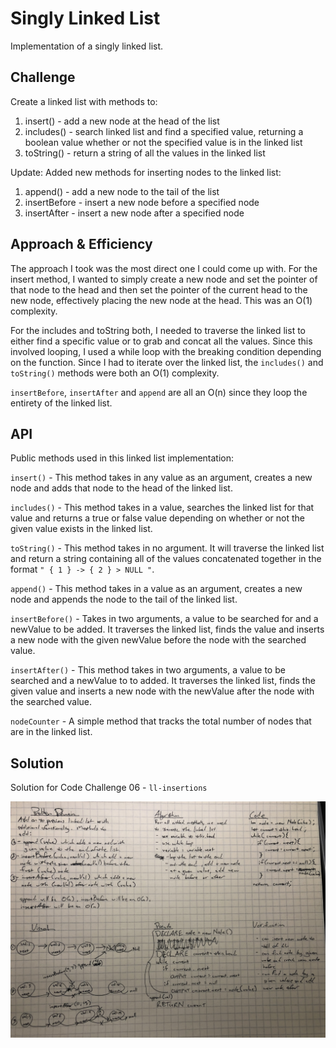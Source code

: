 # Singly Linked List

Implementation of a singly linked list.

## Challenge

Create a linked list with methods to:
1. insert() - add a new node at the head of the list
2. includes() - search linked list and find a specified value, returning a boolean value whether or not the specified value is in the linked list
3. toString() - return a string of all the values in the linked list

Update: 
Added new methods for inserting nodes to the linked list:
1. append() - add a new node to the tail of the list
2. insertBefore - insert a new node before a specified node
3. insertAfter - insert a new node after a specified node

## Approach & Efficiency

The approach I took was the most direct one I could come up with. For the insert method, I wanted to simply create a new node and set the pointer of that node to the head and then set the pointer of the current head to the new node, effectively placing the new node at the head. This was an O(1) complexity.

For the includes and toString both, I needed to traverse the linked list to either find a specific value or to grab and concat all the values. Since this involved looping, I used a while loop with the breaking condition depending on the function. Since I had to iterate over the linked list, the `includes()` and `toString()` methods were both an O(1) complexity.

`insertBefore`, `insertAfter` and `append` are all an O(n) since they loop the entirety of the linked list.

## API

Public methods used in this linked list implementation:

`insert()` - This method takes in any value as an argument, creates a new node and adds that node to the head of the linked list.

`includes()` - This method takes in a value, searches the linked list for that value and returns a true or false value depending on whether or not the given value exists in the linked list.

`toString()` - This method takes in no argument. It will traverse the linked list and return a string containing all of the values concatenated together in the format `" { 1 } -> { 2 } > NULL "`.

`append()` - This method takes in a value as an argument, creates a new node and appends the node to the tail of the linked list.

`insertBefore()` - Takes in two arguments, a value to be searched for and a newValue to be added. It traverses the linked list, finds the value and inserts a new node with the given newValue before the node with the searched value.

`insertAfter()` - This method takes in two arguments, a value to be searched and a newValue to to added. It traverses the linked list, finds the given value and inserts a new node with the newValue after the node with the searched value.

`nodeCounter` - A simple method that tracks the total number of nodes that are in the linked list.

## Solution

Solution for Code Challenge 06 - `ll-insertions`

![linked list whiteboard](./assets/ll-insertions.jpg)